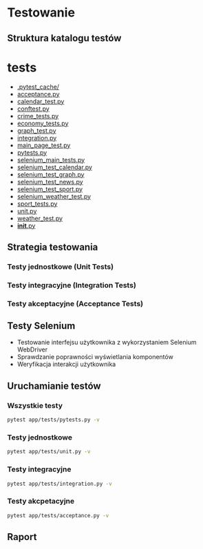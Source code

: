 # Testowanie

## Struktura katalogu testów
# tests
* [.pytest_cache/](.\tests\.pytest_cache)
* [acceptance.py](.\tests\acceptance.py)
* [calendar_test.py](.\tests\calendar_test.py)
* [conftest.py](.\tests\conftest.py)
* [crime_tests.py](.\tests\crime_tests.py)
* [economy_tests.py](.\tests\economy_tests.py)
* [graph_test.py](.\tests\graph_test.py)
* [integration.py](.\tests\integration.py)
* [main_page_test.py](.\tests\main_page_test.py)
* [pytests.py](.\tests\pytests.py)
* [selenium_main_tests.py](.\tests\selenium_main_tests.py)
* [selenium_test_calendar.py](.\tests\selenium_test_calendar.py)
* [selenium_test_graph.py](.\tests\selenium_test_graph.py)
* [selenium_test_news.py](.\tests\selenium_test_news.py)
* [selenium_test_sport.py](.\tests\selenium_test_sport.py)
* [selenium_weather_test.py](.\tests\selenium_weather_test.py)
* [sport_tests.py](.\tests\sport_tests.py)
* [unit.py](.\tests\unit.py)
* [weather_test.py](.\tests\weather_test.py)
* [__init__.py](.\tests\__init__.py)


## Strategia testowania

### Testy jednostkowe (Unit Tests)

### Testy integracyjne (Integration Tests)

### Testy akceptacyjne (Acceptance Tests)

## Testy Selenium
- Testowanie interfejsu użytkownika z wykorzystaniem Selenium WebDriver
- Sprawdzanie poprawności wyświetlania komponentów
- Weryfikacja interakcji użytkownika

## Uruchamianie testów

### Wszystkie testy
```bash
pytest app/tests/pytests.py -v
```

### Testy jednostkowe
```bash
pytest app/tests/unit.py -v
```

### Testy integracyjne
```bash
pytest app/tests/integration.py -v
```

### Testy akcpetacyjne
```bash
pytest app/tests/acceptance.py -v
```

## Raport 


